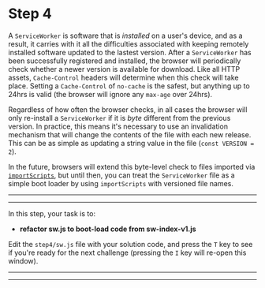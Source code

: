 # Step 4

A `ServiceWorker` is software that is *installed* on a user's device, and as a result, it carries with it all the difficulties associated with keeping remotely installed software updated to the lastest version. After a `ServiceWorker` has been successfully registered and installed, the browser will periodically check whether a newer version is available for download. Like all HTTP assets, `Cache-Control` headers will determine when this check will take place. Setting a `Cache-Control` of `no-cache` is the safest, but anything up to 24hrs is valid (the browser will ignore any `max-age` over 24hrs).

Regardless of how often the browser checks, in all cases the browser will only re-install a `ServiceWorker` if it is *byte* different from the previous version. In practice, this means it's necessary to use an invalidation mechanism that will change the contents of the file with each new release. This can be as simple as updating a string value in the file (`const VERSION = 2`).

In the future, browsers will extend this byte-level check to files imported via [`importScripts`](https://developer.mozilla.org/en-US/docs/Web/API/WorkerGlobalScope/importScripts), but until then, you can treat the `ServiceWorker` file as a simple boot loader by using `importScripts` with versioned file names.

---
---

In this step, your task is to:

- **refactor sw.js to boot-load code from sw-index-v1.js**

Edit the `step4/sw.js` file with your solution code, and press the `T` key to see if you're ready for the next challenge (pressing the `I` key will re-open this window).

---
---